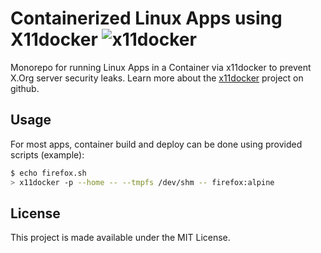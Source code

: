 # Containerized Linux Apps using X11docker ![x11docker](https://raw.githubusercontent.com/mviereck/x11docker/master/x11docker.png)

Monorepo for running Linux Apps in a Container via x11docker to prevent X.Org server security leaks. Learn more about the [x11docker](https://github.com/mviereck/x11docker) project on github.

## Usage

For most apps, container build and deploy can be done using provided scripts (example):

```bash
$ echo firefox.sh
> x11docker -p --home -- --tmpfs /dev/shm -- firefox:alpine
```

## License

This project is made available under the MIT License.


